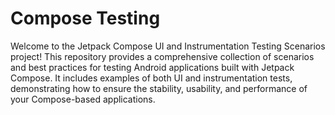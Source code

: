 # Compose Testing
Welcome to the Jetpack Compose UI and Instrumentation Testing Scenarios project! This repository provides a comprehensive collection of scenarios and best practices for testing Android applications built with Jetpack Compose. It includes examples of both UI and instrumentation tests, demonstrating how to ensure the stability, usability, and performance of your Compose-based applications.


